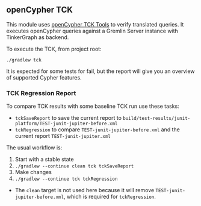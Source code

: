 ## openCypher TCK

This module uses [openCypher TCK Tools](https://github.com/opencypher/openCypher/tree/master/tools/tck-api) to verify translated queries. It executes openCypher queries against a Gremlin Server instance with TinkerGraph as backend.

To execute the TCK, from project root:

```
./gradlew tck
``` 

It is expected for some tests for fail, but the report will give you an overview of supported Cypher features.

### TCK Regression Report

To compare TCK results with some baseline TCK run use these tasks:

* `tckSaveReport` to save the current report to `build/test-results/junit-platform/TEST-junit-jupiter-before.xml`
* `tckRegression` to compare `TEST-junit-jupiter-before.xml` and the current report `TEST-junit-jupiter.xml`

The usual workflow is:

1. Start with a stable state
1. `./gradlew --continue clean tck tckSaveReport`
1. Make changes
1. `./gradlew --continue tck tckRegression`
  - The `clean` target is not used here because it will remove `TEST-junit-jupiter-before.xml`, which is required for `tckRegression`.
